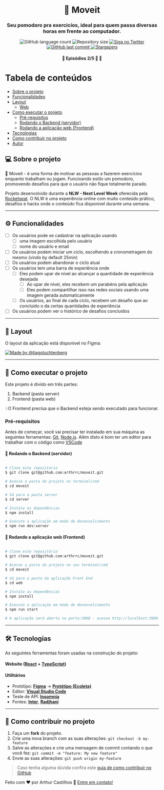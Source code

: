 

<h1 align="center">
    💪  Moveit
</h1>

<h3 align="center">
     Seu pomodoro pra exercicíos, ideal para quem passa diversas horas em frente ao computador. 
</h3>

<p align="center">
  <img alt="GitHub language count" src="https://img.shields.io/github/languages/count/arthrrc/moveitNextjs?color=%2304D361">

  <img alt="Repository size" src="https://img.shields.io/github/repo-size/arthrrc/moveitNextjs">

  <a href="https://www.twitter.com/arthrrc/">
    <img alt="Siga no Twitter" src="https://img.shields.io/twitter/url?url=https%3A%2F%2Fgithub.com%2Farthrrc%2FmoveitNextjs">
  </a>
  
  <a href="https://github.com/arthrrc/moveit/commits/master">
    <img alt="GitHub last commit" src="https://img.shields.io/github/last-commit/arthrrc/moveitNextjs">
  </a>
    
   <a href="https://github.com/arthrrc/moveit/stargazers">
    <img alt="Stargazers" src="https://img.shields.io/github/stars/arthrrc/moveitNextjs?style=social">
  </a>
  
 
</p>

<h4 align="center">
	🚧   Episódios 2/5 🚀 🚧
</h4>

Tabela de conteúdos
=================
<!--ts-->
   * [Sobre o projeto](#-sobre-o-projeto)
   * [Funcionalidades](#-funcionalidades)
   * [Layout](#-layout)
     * [Web](#web)
   * [Como executar o projeto](#-como-executar-o-projeto)
     * [Pré-requisitos](#pré-requisitos)
     * [Rodando o Backend (servidor)](#user-content--rodando-o-backend-servidor)
     * [Rodando a aplicação web (Frontend)](#user-content--rodando-a-aplicação-web-frontend)
   * [Tecnologias](#-tecnologias)
   * [Como contribuir no projeto](#-como-contribuir-no-projeto)
   * [Autor](#-autor)
<!--te-->


## 💻 Sobre o projeto

💪  Moveit - é uma forma de motivar as pessoas a fazerem exercícios enquanto trabalham ou jogam. Funcioando estilo um pomodoro, promovendo desafios para que o usuário não fique totalmente parado.


Projeto desenvolvido durante a **NLW - Next Level Week** oferecida pela [Rocketseat](https://nextlevelweek.com/episodios/react/1/edicao/4).
O NLW é uma experiência online com muito conteúdo prático, desafios e hacks onde o conteúdo fica disponível durante uma semana.

---

## ⚙️ Funcionalidades

- [ ] Os usuários pode se cadastrar na aplicação usando
  - [ ] uma imagem escolhida pelo usuário
  - [ ] nome do usuário e email

- [ ] Os usuários podem iniciar um ciclo, escolhendo a cronometragem do mesmo (vindo by default 25min) 
- [ ] Os usuários podem abandonar o ciclo atual
- [ ] Os usuários tem uma barra de experiência onde
  - [ ] Eles podem upar de nível ao alcançar a quantidade de experiência desejada
    - [ ] Ao upar de nível, eles recebem um parabéns pela aplicação
    - [ ] Eles podem compartilhar isso nas redes sociais usando uma imagem gerada automaticamente
  - [ ] Os usuários, ao final de cada ciclo, recebem um desafio que ao concluido o da certas quantidades de experiência
- [ ] Os usuários podem ver o histórico de desafios concluidos

---

## 🎨 Layout

O layout da aplicação está disponível no Figma:

<a href="https://www.figma.com/file/ge20pu3ofMOKoliUyKx1Nl/Move.it-1.0/">
  <img alt="Made by @tiagoluchtenberg" src="https://img.shields.io/badge/Acessar%20Layout%20-Figma-%2304D361">
</a>

---

## 🚀 Como executar o projeto

Este projeto é divido em três partes:
1. Backend (pasta server) 
2. Frontend (pasta web)

💡O Frontend precisa que o Backend esteja sendo executado para funcionar.

### Pré-requisitos

Antes de começar, você vai precisar ter instalado em sua máquina as seguintes ferramentas:
[Git](https://git-scm.com), [Node.js](https://nodejs.org/en/). 
Além disto é bom ter um editor para trabalhar com o código como [VSCode](https://code.visualstudio.com/)

#### 🎲 Rodando o Backend (servidor)

```bash

# Clone este repositório
$ git clone git@github.com:arthrrc/moveit.git

# Acesse a pasta do projeto no terminal/cmd
$ cd moveit

# Vá para a pasta server
$ cd server

# Instale as dependências
$ npm install

# Execute a aplicação em modo de desenvolvimento
$ npm run dev:server

```

#### 🧭 Rodando a aplicação web (Frontend)

```bash

# Clone este repositório
$ git clone git@github.com:arthrrc/moveit.git

# Acesse a pasta do projeto no seu terminal/cmd
$ cd moveit

# Vá para a pasta da aplicação Front End
$ cd web

# Instale as dependências
$ npm install

# Execute a aplicação em modo de desenvolvimento
$ npm run start

# A aplicação será aberta na porta:3000 - acesse http://localhost:3000

```

---

## 🛠 Tecnologias

As seguintes ferramentas foram usadas na construção do projeto:

#### **Website**  ([React](https://reactjs.org/)  +  [TypeScript](https://www.typescriptlang.org/))

<!--   **[React Router Dom](https://github.com/ReactTraining/react-router/tree/master/packages/react-router-dom)**
-   **[React Icons](https://react-icons.github.io/react-icons/)**
-   **[Axios](https://github.com/axios/axios)**
-   **[Leaflet](https://react-leaflet.js.org/en/)**
-   **[React Leaflet](https://react-leaflet.js.org/)**
-   **[React Dropzone](https://github.com/react-dropzone/react-dropzone)**

> Veja o arquivo  [package.json](https://github.com/tgmarinho/README-ecoleta/blob/master/web/package.json)

#### [](https://github.com/tgmarinho/Ecoleta#server-nodejs--typescript)**Server**  ([NodeJS](https://nodejs.org/en/)  +  [TypeScript](https://www.typescriptlang.org/))

-   **[Express](https://expressjs.com/)**
-   **[CORS](https://expressjs.com/en/resources/middleware/cors.html)**
-   **[KnexJS](http://knexjs.org/)**
-   **[SQLite](https://github.com/mapbox/node-sqlite3)**
-   **[ts-node](https://github.com/TypeStrong/ts-node)**
-   **[dotENV](https://github.com/motdotla/dotenv)**
-   **[Multer](https://github.com/expressjs/multer)**
-   **[Celebrate](https://github.com/arb/celebrate)**
-   **[Joi](https://github.com/hapijs/joi)**

> Veja o arquivo  [package.json](https://github.com/tgmarinho/README-ecoleta/blob/master/server/package.json)

-->

#### [](https://github.com/tgmarinho/Ecoleta#utilit%C3%A1rios)**Utilitários**

-   Protótipo:  **[Figma](https://www.figma.com/)**  →  **[Protótipo (Ecoleta)](https://www.figma.com/file/1SxgOMojOB2zYT0Mdk28lB/Ecoleta)**
-   Editor:  **[Visual Studio Code](https://code.visualstudio.com/)**  
-   Teste de API:  **[Insomnia](https://insomnia.rest/)**
-   Fontes:  **[Inter](https://fonts.google.com/specimen/Inter)**,  **[Radjhani](https://fonts.google.com/specimen/Rajdhani)**


---

## 💪 Como contribuir no projeto

1. Faça um **fork** do projeto.
2. Crie uma nova branch com as suas alterações: `git checkout -b my-feature`
3. Salve as alterações e crie uma mensagem de commit contando o que você fez: `git commit -m "feature: My new feature"`
4. Envie as suas alterações: `git push origin my-feature`
> Caso tenha alguma dúvida confira este [guia de como contribuir no GitHub](./CONTRIBUTING.md)


Feito com ❤️ por Arthur Castilhos 👋 [Entre em contato!](https://www.linkedin.com/in/arthrc/)